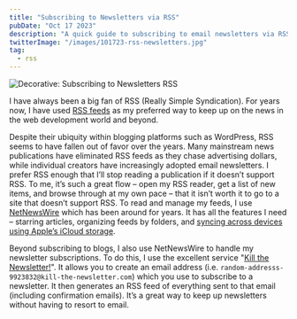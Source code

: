 ```yaml
---
title: "Subscribing to Newsletters via RSS"
pubDate: "Oct 17 2023"
description: "A quick guide to subscribing to email newsletters via RSS."
twitterImage: "/images/101723-rss-newsletters.jpg"
tag:
  - rss
---
```


![Decorative: Subscribing to Newsletters RSS](/images/101723-rss-newsletters.jpg)

I have always been a big fan of RSS (Really Simple Syndication). For years now, I have used [RSS feeds](https://aboutfeeds.com/) as my preferred way to keep up on the news in the web development world and beyond.

Despite their ubiquity within blogging platforms such as WordPress, RSS seems to have fallen out of favor over the years. Many mainstream news publications have eliminated RSS feeds as they chase advertising dollars, while individual creators have increasingly adopted email newsletters. I prefer RSS enough that I’ll stop reading a publication if it doesn’t support RSS. To me, it’s such a great flow – open my RSS reader, get a list of new items, and browse through at my own pace – that it isn’t worth it to go to a site that doesn’t support RSS. To read and manage my feeds, I use [NetNewsWire](https://netnewswire.com/) which has been around for years. It has all the features I need – starring articles, organizing feeds by folders, and [syncing across devices using Apple’s iCloud storage](https://netnewswire.com/help/mac/6.1/en/getting-started#add-an-account).

Beyond subscribing to blogs, I also use NetNewsWire to handle my newsletter subscriptions. To do this, I use the excellent service "[Kill the Newsletter!](https://kill-the-newsletter.com/)". It allows you to create an email address (i.e. `random-addresss-9923832@kill-the-newsletter.com`) which you use to subscribe to a newsletter. It then generates an RSS feed of everything sent to that email (including confirmation emails). It’s a great way to keep up newsletters without having to resort to email.
